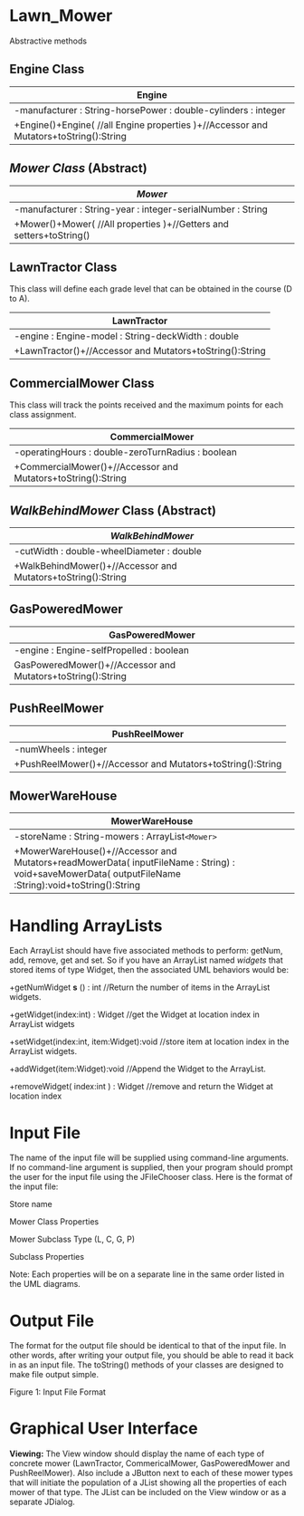 # Lawn_Mower

Abstractive methods


## Engine Class

| Engine                                                                                |
| ------------------------------------------------------------------------------------- |
| -manufacturer : String-horsePower : double-cylinders : integer                        |
| +Engine()+Engine( //all Engine properties )+//Accessor and Mutators+toString():String |

## *Mower Class* (Abstract)

| *Mower*                                                           |
| ------------------------------------------------------------------- |
| -manufacturer : String-year : integer-serialNumber : String         |
| +Mower()+Mower( //All properties )+//Getters and setters+toString() |

## LawnTractor Class

This class will define each grade level that can be obtained in the course (D to A).

| LawnTractor                                              |
| -------------------------------------------------------- |
| -engine : Engine-model : String-deckWidth : double       |
| +LawnTractor()+//Accessor and Mutators+toString():String |

## CommercialMower Class

This class will track the points received and the maximum points for each class assignment.

| CommercialMower                                              |
| ------------------------------------------------------------ |
| -operatingHours : double-zeroTurnRadius : boolean            |
| +CommercialMower()+//Accessor and Mutators+toString():String |

## *WalkBehindMower* Class (Abstract)

| *WalkBehindMower*                                          |
| ------------------------------------------------------------ |
| -cutWidth : double-wheelDiameter : double                    |
| +WalkBehindMower()+//Accessor and Mutators+toString():String |

## GasPoweredMower

| GasPoweredMower                                             |
| ----------------------------------------------------------- |
| -engine : Engine-selfPropelled : boolean                    |
| GasPoweredMower()+//Accessor and Mutators+toString():String |

## PushReelMower

| PushReelMower                                              |
| ---------------------------------------------------------- |
| -numWheels : integer                                       |
| +PushReelMower()+//Accessor and Mutators+toString():String |

## MowerWareHouse

| MowerWareHouse                                                                                                                                        |
| ----------------------------------------------------------------------------------------------------------------------------------------------------- |
| -storeName : String-mowers : ArrayList`<Mower>`                                                                                                     |
| +MowerWareHouse()+//Accessor and Mutators+readMowerData( inputFileName : String) : void+saveMowerData( outputFileName :String):void+toString():String |

# Handling ArrayLists

Each ArrayList should have five associated methods to perform: getNum, add, remove, get and set. So if you have an ArrayList named *widgets* that stored items of type Widget, then the associated UML behaviors would be:

+getNumWidget **s** () : int //Return the number of items in the ArrayList widgets.

+getWidget(index:int) : Widget //get the Widget at location index in ArrayList widgets

+setWidget(index:int, item:Widget):void //store item at location index in the ArrayList widgets.

+addWidget(item:Widget):void //Append the Widget to the ArrayList.

+removeWidget( index:int ) : Widget //remove and return the Widget at location index

# Input File

The name of the input file will be supplied using command-line arguments. If no command-line argument is supplied, then your program should prompt the user for the input file using the JFileChooser class. Here is the format of the input file:

Store name

Mower Class Properties

Mower Subclass Type (L, C, G, P)

Subclass Properties

Note: Each properties will be on a separate line in the same order listed in the UML diagrams.

# Output File

The format for the output file should be identical to that of the input file. In other words, after writing your output file, you should be able to read it back in as an input file. The toString() methods of your classes are designed to make file output simple.

Figure 1: Input File Format

# Graphical User Interface

**Viewing:** The View window should display the name of each type of concrete mower (LawnTractor, CommericalMower, GasPoweredMower and PushReelMower). Also include a JButton next to each of these mower types that will initiate the population of a JList showing all the properties of each mower of that type. The JList can be included on the View window or as a separate JDialog.
